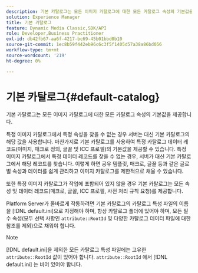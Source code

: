 ```yaml
---
description: 기본 카탈로그는 모든 이미지 카탈로그에 대한 모든 카탈로그 속성의 기본값을 제공합니다.
solution: Experience Manager
title: 기본 카탈로그
feature: Dynamic Media Classic,SDK/API
role: Developer,Business Practitioner
exl-id: db42fb67-aa6f-4217-bc69-45b01bbd0b10
source-git-commit: 1ec8b59f442eb96c6c3f5f1405d57a38a86bd056
workflow-type: tm+mt
source-wordcount: '219'
ht-degree: 0%

---
```


# 기본 카탈로그{#default-catalog}

기본 카탈로그는 모든 이미지 카탈로그에 대한 모든 카탈로그 속성의 기본값을 제공합니다.

특정 이미지 카탈로그에서 특정 속성을 찾을 수 없는 경우 서버는 대신 기본 카탈로그의 해당 값을 사용합니다. 마찬가지로 기본 카탈로그를 사용하여 특정 카탈로그 데이터 레코드(이미지, 매크로 정의, 글꼴 및 ICC 프로필)의 기본값을 제공할 수 있습니다. 특정 이미지 카탈로그에서 특정 데이터 레코드를 찾을 수 없는 경우, 서버가 대신 기본 카탈로그에서 해당 레코드를 찾습니다. 이렇게 하면 공유 템플릿, 매크로, 글꼴 등과 같은 글로벌 속성과 데이터를 쉽게 관리하고 이미지 카탈로그를 제한적으로 채울 수 있습니다.

또한 특정 이미지 카탈로그가 작업에 포함되어 있지 않을 경우 기본 카탈로그는 모든 속성 및 데이터 레코드(매크로, 글꼴, ICC 프로필, 사전 처리 규칙 요청)를 제공합니다.

Platform Server가 올바르게 작동하려면 기본 카탈로그의 카탈로그 특성 파일의 이름을 [!DNL default.ini]으로 지정해야 하며, 항상 카탈로그 폴더에 있어야 하며, 모든 필수 속성(모두 선택 사항인 `attribute::RootId` 및 다양한 카탈로그 데이터 파일에 대한 참조를 제외)으로 채워야 합니다.

>[!NOTE]
>
>[!DNL default.ini]을 제외한 모든 카탈로그 특성 파일에는 고유한 `attribute::RootId` 값이 있어야 합니다. `attribute::RootId` 에서 [!DNL default.ini] 는 비어 있어야 합니다.
